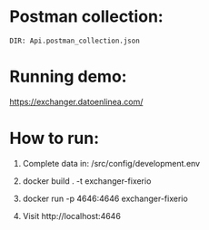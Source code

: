 # Postman collection:

    DIR: Api.postman_collection.json

# Running demo:

https://exchanger.datoenlinea.com/

# How to run:

1. Complete data in: /src/config/development.env

2. docker build . -t exchanger-fixerio
3. docker run -p 4646:4646 exchanger-fixerio
4. Visit http://localhost:4646
